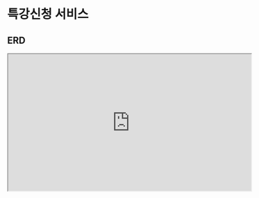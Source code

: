 # 특강신청 서비스

## ERD
<iframe width="560" height="315" src='https://dbdiagram.io/e/6677c95c5a764b3c722ba4dc/6677ca0c5a764b3c722babe9'> </iframe>